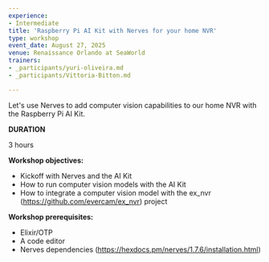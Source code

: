 ```yaml
---
experience:
- Intermediate
title: 'Raspberry Pi AI Kit with Nerves for your home NVR'
type: workshop
event_date: August 27, 2025
venue: Renaissance Orlando at SeaWorld
trainers:
- _participants/yuri-oliveira.md
- _participants/Vittoria-Bitton.md

---
```

Let's use Nerves to add computer vision capabilities to our home NVR with the Raspberry Pi AI Kit.

**DURATION**

3 hours

**Workshop objectives:**
* Kickoff with Nerves and the AI Kit
* How to run computer vision models with the AI Kit
* How to integrate a computer vision model with the ex_nvr (https://github.com/evercam/ex_nvr) project

**Workshop prerequisites:**
* Elixir/OTP
* A code editor
* Nerves dependencies (https://hexdocs.pm/nerves/1.7.6/installation.html)
